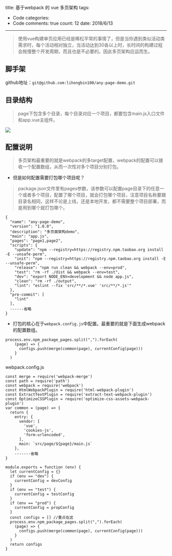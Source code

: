 
title: 基于webpack 的 vue 多页架构
tags: 
  - Code
categories: 
  - Code
comments: true
count: 12
date: 2018/6/13
---
  > 使用vue构建单页应用已经是稀松平常的事情了，但是当你遇到类似活动类需求时，每个活动相对独立，当活动达到30各以上时，长时间的构建过程会拖慢整个开发周期，而且也是不必要的。因此多页架构应运而生。

## 脚手架
github地址：`git@github.com:lihongbin100/any-page-demo.git`

## 目录结构
> page下包含多个目录，每个目录对应一个项目，都要包含main.js入口文件和app.vue主组件。

![](https://github.com/lihongbin100/any-page-demo/blob/master/doc/1528857278826.jpg?raw=true)

## 配置说明

> 多页架构最重要的就是webpack的多target配置，webpack的配置可以接收一个配置数组，从而一次性对多个项目分别打包。

- 但是如何配置需要打包哪个项目呢？

> package.json文件里有pages参数，该参数可以配置page目录下的任意一个或者多个项目，配置了哪个项目，就会打包哪个项目，注意项目名称要跟目录名相同，这样不论是上线，还是本地开发，都不需要整个项目部署，而是用到哪个就打包哪个。
```
{
  "name": "any-page-demo",
  "version": "1.0.0",
  "description": "多页面架构demo",
  "main": "app.js",
  "pages": "page1,page2",
  "scripts": {
    "update": "npm --registry=https://registry.npm.taobao.org install -E --unsafe-perm",
    "init": "npm --registry=https://registry.npm.taobao.org install -E --unsafe-perm",
    "release": "npm run clean && webpack --env=prod",
    "test": "rm -rf ./dist && webpack --env=test",
    "dev": "export NODE_ENV=development && node app.js",
    "clean": "rm -rf ./output",
    "lint": "eslint --fix 'src/**/*.vue' 'src/**/*.js'"
  },
  "pre-commit": [
    "lint"
  ],
  ------省略
}
```
- 打包的核心在于`webpack.config.js`中配置。最重要的就是下面生成webpack的配置数组。
```
process.env.npm_package_pages.split(",").forEach(
    (page) => {
      configs.push(merge(common(page), currentConfig(page)))
    }
  )
```

webpack.config.js
```
const merge = require('webpack-merge')
const path = require('path')
const webpack = require('webpack')
const HtmlWebpackPlugin = require('html-webpack-plugin')
const ExtractTextPlugin = require('extract-text-webpack-plugin')
const OptimizeCSSPlugin = require('optimize-css-assets-webpack-plugin')
var common = (page) => {
  return {
    entry: {
      vendor: [
        'vue',
        'cookies-js',
        'form-urlencoded',
      ],
      main: `src/page/${page}/main.js`
    },
    -------省略
}

module.exports = function (env) {
  let currentConfig = {}
  if (env == "dev") {
    currentConfig = devConfig
  }
  if (env == "test") {
    currentConfig = testConfig
  }
  if (env == "prod") {
    currentConfig = propConfig
  }
  const configs = [] //重点在这
  process.env.npm_package_pages.split(",").forEach(
    (page) => {
      configs.push(merge(common(page), currentConfig(page)))
    }
  )
  return configs
}
```
